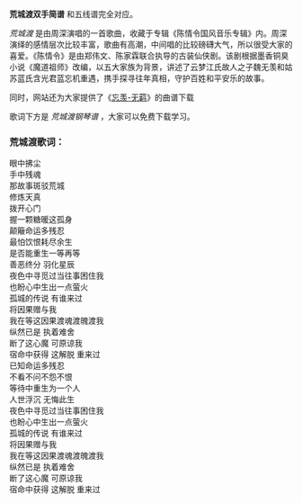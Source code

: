 

**荒城渡双手简谱** 和五线谱完全对应。

_荒城渡_
是由周深演唱的一首歌曲，收藏于专辑《陈情令国风音乐专辑》内。周深演绎的感情层次比较丰富，歌曲有高潮，中间唱的比较磅礴大气，所以很受大家的喜爱。《陈情令》是由郑伟文、陈家霖联合执导的古装仙侠剧。该剧根据墨香铜臭小说《魔道祖师》改编，以五大家族为背景，讲述了云梦江氏故人之子魏无羡和姑苏蓝氏含光君蓝忘机重遇，携手探寻往年真相，守护百姓和平安乐的故事。

同时，网站还为大家提供了《[忘羡-无羁](Music-10620-忘羡-无羁-陈情令主题曲.html "忘羡-无羁")》的曲谱下载

歌词下方是 _荒城渡钢琴谱_ ，大家可以免费下载学习。

### 荒城渡歌词：

眼中拂尘  
手中残魂  
那故事斑驳荒城  
修炼天真  
拨开心门  
握一颗糖暖这孤身  
颠簸命运多残忍  
最怕饮恨耗尽余生  
是否能重生一等再等  
善恶终分 羽化星辰  
夜色中寻觅过当往事困住我  
也盼心中生出一点萤火  
孤城的传说 有谁来过  
将因果赠与我  
我在等这因果渡魂渡魄渡我  
纵然已是 执着难舍  
断了这心魔 可原谅我  
宿命中获得 这解脱 重来过  
已知命运多残忍  
不看不问不怨不恨  
等待中重生为一个人  
人世浮沉 无悔此生  
夜色中寻觅过当往事困住我  
也盼心中生出一点萤火  
孤城的传说 有谁来过  
将因果赠与我  
我在等这因果渡魂渡魄渡我  
纵然已是 执着难舍  
断了这心魔 可原谅我  
宿命中获得 这解脱 重来过

